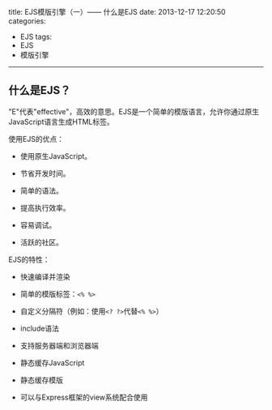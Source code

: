 title: EJS模版引擎（一）—— 什么是EJS
date: 2013-12-17 12:20:50
categories:
- EJS
tags: 
- EJS 
- 模版引擎

---

## 什么是EJS？

"E"代表"effective"，高效的意思。EJS是一个简单的模版语言，允许你通过原生JavaScript语言生成HTML标签。

<!-- more --> 

使用EJS的优点：

* 使用原生JavaScript。

* 节省开发时间。

* 简单的语法。

* 提高执行效率。

* 容易调试。

* 活跃的社区。

EJS的特性：

* 快速编译并渲染

* 简单的模版标签：`<% %>`

* 自定义分隔符（例如：使用`<? ?>`代替`<% %>`）

* include语法
 
* 支持服务器端和浏览器端

* 静态缓存JavaScript

* 静态缓存模版

* 可以与Express框架的view系统配合使用

